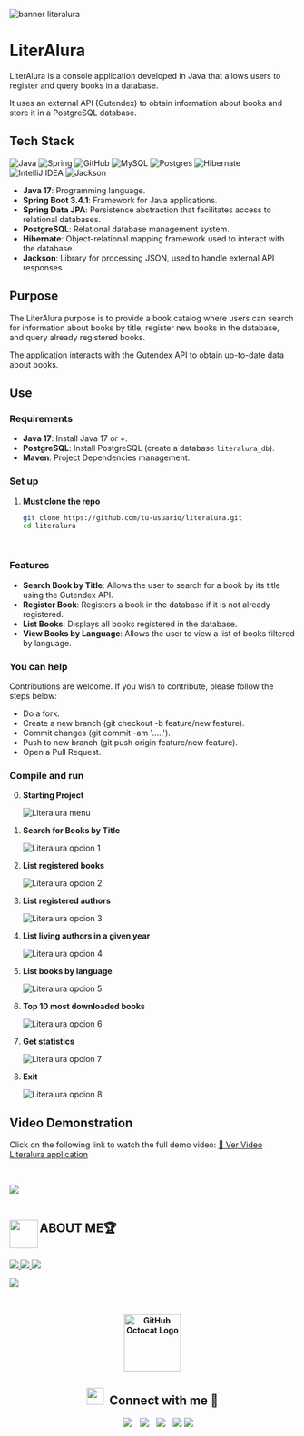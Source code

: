 ![banner literalura](https://github.com/user-attachments/assets/07095c00-e8f9-49ce-925e-a7e1f39ae4a9)

# LiterAlura

<p>LiterAlura is a console application developed in Java that allows users to register and query books in a database.</p>
<p>It uses an external API (Gutendex) to obtain information about books and store it in a PostgreSQL database.</p>


## Tech Stack 
![Java](https://img.shields.io/badge/java-%23ED8B00.svg?style=for-the-badge&logo=java&logoColor=white) ![Spring](https://img.shields.io/badge/spring-%236DB33F.svg?style=for-the-badge&logo=spring&logoColor=white) ![GitHub](https://img.shields.io/badge/GitHub-%23121011.svg?style=for-the-badge&logo=github&logoColor=white) ![MySQL](https://img.shields.io/badge/mysql-4479A1.svg?style=for-the-badge&logo=mysql&logoColor=white) ![Postgres](https://img.shields.io/badge/postgres-%23316192.svg?style=for-the-badge&logo=postgresql&logoColor=white) ![Hibernate](https://img.shields.io/badge/hibernate-%236DB33F.svg?style=for-the-badge&logo=hibernate&logoColor=white) ![IntelliJ IDEA](https://img.shields.io/badge/IntelliJIDEA-000000.svg?style=for-the-badge&logo=intellij-idea&logoColor=white) ![Jackson](https://img.shields.io/badge/jackson-%23ED8B00.svg?style=for-the-badge&logo=jackson&logoColor=white)

- **Java 17**: Programming language.
- **Spring Boot 3.4.1**: Framework for Java applications.
- **Spring Data JPA**: Persistence abstraction that facilitates access to relational databases.
- **PostgreSQL**: Relational database management system.
- **Hibernate**: Object-relational mapping framework used to interact with the database.
- **Jackson**: Library for processing JSON, used to handle external API responses.

## Purpose
<p>The LiterAlura purpose is to provide a book catalog where users can search for information about books by title, register new books in the database, and query already registered books.</p> 
<p>The application interacts with the Gutendex API to obtain up-to-date data about books.</p>

## Use

### Requirements

- **Java 17**: Install Java 17 or +.
- **PostgreSQL**: Install PostgreSQL (create a database `literalura_db`).
- **Maven**: Project Dependencies management.

### Set up

1. **Must clone the repo**

   ```bash
   git clone https://github.com/tu-usuario/literalura.git
   cd literalura




### Features
- **Search Book by Title**: Allows the user to search for a book by its title using the Gutendex API.
- **Register Book**: Registers a book in the database if it is not already registered.
- **List Books**: Displays all books registered in the database.
- **View Books by Language**: Allows the user to view a list of books filtered by language.
  
### You can help
<p>Contributions are welcome. If you wish to contribute, please follow the steps below:</p>

- Do a fork.
- Create a new branch (git checkout -b feature/new feature).
- Commit changes (git commit -am '.....').
- Push to new branch (git push origin feature/new feature).
- Open a Pull Request.

### Compile and run 

0. **Starting Project**
   
   ![Literalura menu](https://github.com/user-attachments/assets/8cb0781e-bf74-44c1-befb-d1c7126391d1)

1. **Search for Books by Title**
   
   ![Literalura opcion 1](https://github.com/user-attachments/assets/a55e286c-a877-492c-8694-a3d27c756cf1)

2. **List registered books**
   
   ![Literalura opcion 2](https://github.com/user-attachments/assets/baf1102b-bac8-44fe-8d04-fa93f517d20b)

3. **List registered authors**
   
   ![Literalura opcion 3](https://github.com/user-attachments/assets/a2416460-0cc5-43a3-a305-b8f05dbefc69)

4. **List living authors in a given year**
   
   ![Literalura opcion 4](https://github.com/user-attachments/assets/4d6a64b9-836a-4773-b1b0-4a525b5d50fd)

5. **List books by language**
   
   ![Literalura opcion 5](https://github.com/user-attachments/assets/32d63f1a-1bab-4bbf-ad48-5432413a4d1d)

6. **Top 10 most downloaded books**
  
   ![Literalura opcion 6](https://github.com/user-attachments/assets/f1afbcbf-07af-43d7-bfb7-cc06adcfd725)

7. **Get statistics**
   
   ![Literalura opcion 7](https://github.com/user-attachments/assets/d1345106-310a-4810-9443-0c738cb021db)
   
0. **Exit**
   
   ![Literalura opcion 8](https://github.com/user-attachments/assets/393787dc-3759-4701-8261-3c76530c0de1)


## Video Demonstration

Click on the following link to watch the full demo video:
[🎥 Ver Video Literalura application](https://drive.google.com/file/d/1seenwe0qL_jCUJT3vHKDoSieFh2W2hPT/view?usp=sharing)

   


   
<!--More About Me-->
<br>

<img src="https://user-images.githubusercontent.com/73097560/115834477-dbab4500-a447-11eb-908a-139a6edaec5c.gif"><br><br>
## <img align="left" src = "https://user-images.githubusercontent.com/63050133/156777293-72a6e681-2582-4a9d-ad92-09d1181d47c7.gif" width = 50px height=50px><b> ABOUT ME🏆<b>
<br>

<a href="https://www.linkedin.com/in/eduardo-iuorio/details/certifications" target="_blank" rel="noreferrer">
<img src="https://img.shields.io/badge/-Certificates-green?style=for-the-badge&color=3fFD7f">
</a>
<a href="https://www.linkedin.com/in/eduardo-iuorio/details/education" target="_blank" rel="noreferrer">
<img src="https://img.shields.io/badge/-Education-blue?style=for-the-badge&color=blue">
</a>
<a href="https://www.linkedin.com/in/eduardo-iuorio/details/experience" target="_blank" rel="noreferrer">
<img src="https://img.shields.io/badge/-Work Experiencie-red?style=for-the-badge&color=red">
</a>

<!--Github Logo Credits-->
<br>

<img src="https://user-images.githubusercontent.com/73097560/115834477-dbab4500-a447-11eb-908a-139a6edaec5c.gif"><br><br>
<br>
<div align=center>
       <a href="https://github.com/Elnenedelguion" target="_blank" rel="noreferrer">
       <img src="https://raw.githubusercontent.com/AhmedFathyDev/AhmedFathyDev/main/GitHub.gif" alt="GitHub Octocat Logo" height="100">
       </a>
</div>
<h2 align="center" > <img src="https://media.giphy.com/media/iY8CRBdQXODJSCERIr/giphy.gif" width="30" height="30" style="margin-right: 10px;">Connect with me 🤝 </h2>

<p align="center">

 <div align="center"  class="icons-social" style="margin-left: 10px;">
        <a style="margin-left: 10px;"  target="_blank" href="https://www.linkedin.com/in/eduardo-iuorio">
			<img src="https://img.icons8.com/doodle/40/000000/linkedin--v2.png"></a>
        <a style="margin-left: 10px;" target="_blank" href="https://github.com/Elnenedelguion">
		         <img src="https://img.icons8.com/doodle/40/000000/github--v1.png"></a>
        <a style="margin-left: 10px;" target="_blank" href="https://x.com/elnenedelguion">
	                 <img src="https://img.icons8.com/doodle/1x/twitter-squared--v2.png" ></a>
	<a style="margin-left: 10px;"  target="_blank" href="https://discord.com/channels/elnenedelguion"><img src="https://github.com/user-attachments/assets/f1e69b21-c36c-4f2e-bb49-28b30a5d2e8a"></a>
        <a href="https://medium.com/@eduiuorio" target="blank"><img src="https://github.com/user-attachments/assets/8279637f-b7c3-482d-8129-a5fbbfe156c7"></a>  
</div>
</p>

